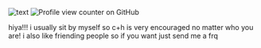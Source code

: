 ![text](https://files.catbox.moe/334598.png)
![Profile view counter on GitHub](https://komarev.com/ghpvc/?username=colakisser)

hiya!!! i usually sit by myself so c+h is very encouraged no matter who you are! i also like friending people so if you want just send me a frq 
